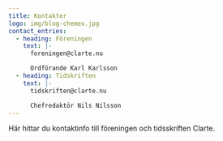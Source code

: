 ```yaml
---
title: Kontakter
logo: img/blog-chemex.jpg
contact_entries:
  - heading: Föreningen
    text: |-
      foreningen@clarte.nu

      Ordförande Karl Karlsson
  - heading: Tidskriften
    text: |-
      tidskriften@clarte.nu

      Chefredaktör Nils Nilsson
---
```

Här hittar du kontaktinfo till föreningen och tidsskriften Clarte.
